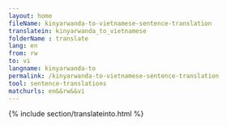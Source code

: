 ```yaml
---
layout: home
fileName: kinyarwanda-to-vietnamese-sentence-translation
translatein: kinyarwanda_to_vietnamese
folderName : translate
lang: en
from: rw
to: vi
langname: kinyarwanda-to
permalink: /kinyarwanda-to-vietnamese-sentence-translation
tool: sentence-translations
matchurls: en&&rw&&vi
---
```

{% include section/translateinto.html %}
